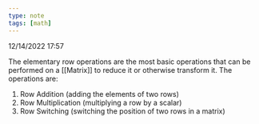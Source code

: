 ```yaml
---
type: note
tags: [math]
---
```

12/14/2022 17:57

  

The elementary row operations are the most basic operations that can be performed on a [[Matrix]] to reduce it or otherwise transform it. The operations are:
1. Row Addition (adding the elements of two rows)
2. Row Multiplication (multiplying a row by a scalar)
3. Row Switching (switching the position of two rows in a matrix)
